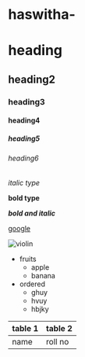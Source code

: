 # haswitha-
# heading
## heading2
### heading3
#### heading4
##### heading5
###### heading6

*italic type*

**bold type**

***bold and italic***

[google](https://www.google.com/)

![violin](
https://m.media-amazon.com/images/I/71Kxqh0AisL._AC_SL1500_.jpg)

* fruits
  * apple
  * banana
*  ordered
    * ghuy
    * hvuy
    * hbjky
    
table 1 | table 2
--------|---------
name    |roll no
   
   

